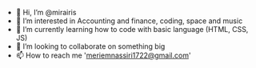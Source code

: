 - 👋 Hi, I’m @mirairis
- 👀 I’m interested in Accounting and finance, coding, space and music 
- 🌱 I’m currently learning how to code with basic language (HTML, CSS, JS)
- 💞️ I’m looking to collaborate on something big 
- 📫 How to reach me 'meriemnassiri1722@gmail.com'

<!---
mirairis/mirairis is a ✨ special ✨ repository because its `README.md` (this file) appears on your GitHub profile.
You can click the Preview link to take a look at your changes.
--->
